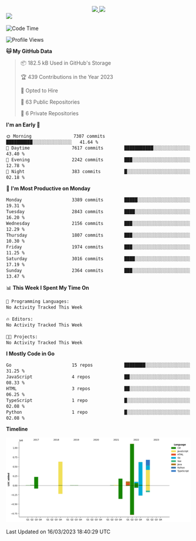 <div align="center">
  <a href="https://github.com/arielsrv">
    <img height="180em" src="https://github-readme-stats.vercel.app/api?username=arielsrv&show_icons=true&theme=radical&include_all_commits=true&count_private=true"/>
    <img height="180em" src="https://github-readme-stats.vercel.app/api/top-langs/?username=arielsrv&layout=compact&langs_count=10&theme=radical"/>
 </a>
</div>

<div>
  <a href="https://www.linkedin.com/in/arielpineiro/" target="_blank">
    <img src="https://img.shields.io/badge/-LinkedIn-%230077B5?style=for-the-badge&logo=linkedin&logoColor=white" target="_blank">
  </a>
</div>

<!--START_SECTION:waka-->
![Code Time](http://img.shields.io/badge/Code%20Time-0%20secs-blue)

![Profile Views](http://img.shields.io/badge/Profile%20Views-0-blue)

**🐱 My GitHub Data** 

> 📦 182.5 kB Used in GitHub's Storage 
 > 
> 🏆 439 Contributions in the Year 2023
 > 
> 💼 Opted to Hire
 > 
> 📜 63 Public Repositories 
 > 
> 🔑 6 Private Repositories 
 > 
**I'm an Early 🐤** 

```text
🌞 Morning                7307 commits        ██████████░░░░░░░░░░░░░░░   41.64 % 
🌆 Daytime                7617 commits        ███████████░░░░░░░░░░░░░░   43.40 % 
🌃 Evening                2242 commits        ███░░░░░░░░░░░░░░░░░░░░░░   12.78 % 
🌙 Night                  383 commits         █░░░░░░░░░░░░░░░░░░░░░░░░   02.18 % 
```
📅 **I'm Most Productive on Monday** 

```text
Monday                   3389 commits        █████░░░░░░░░░░░░░░░░░░░░   19.31 % 
Tuesday                  2843 commits        ████░░░░░░░░░░░░░░░░░░░░░   16.20 % 
Wednesday                2156 commits        ███░░░░░░░░░░░░░░░░░░░░░░   12.29 % 
Thursday                 1807 commits        ███░░░░░░░░░░░░░░░░░░░░░░   10.30 % 
Friday                   1974 commits        ███░░░░░░░░░░░░░░░░░░░░░░   11.25 % 
Saturday                 3016 commits        ████░░░░░░░░░░░░░░░░░░░░░   17.19 % 
Sunday                   2364 commits        ███░░░░░░░░░░░░░░░░░░░░░░   13.47 % 
```


📊 **This Week I Spent My Time On** 

```text
💬 Programming Languages: 
No Activity Tracked This Week

🔥 Editors: 
No Activity Tracked This Week

🐱‍💻 Projects: 
No Activity Tracked This Week
```

**I Mostly Code in Go** 

```text
Go                       15 repos            ████████░░░░░░░░░░░░░░░░░   31.25 % 
JavaScript               4 repos             ██░░░░░░░░░░░░░░░░░░░░░░░   08.33 % 
HTML                     3 repos             ██░░░░░░░░░░░░░░░░░░░░░░░   06.25 % 
TypeScript               1 repo              █░░░░░░░░░░░░░░░░░░░░░░░░   02.08 % 
Python                   1 repo              █░░░░░░░░░░░░░░░░░░░░░░░░   02.08 % 
```



**Timeline**

![Lines of Code chart](https://raw.githubusercontent.com/arielsrv/arielsrv/main/assets/bar_graph.png)


 Last Updated on 16/03/2023 18:40:29 UTC
<!--END_SECTION:waka-->
